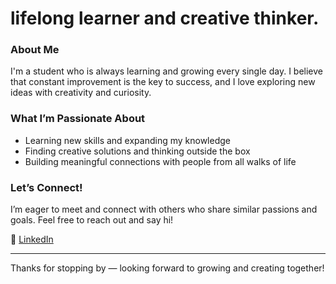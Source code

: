 # lifelong learner and creative thinker.

###  About Me
I'm a student who is always learning and growing every single day. I believe that constant improvement is the key to success, and I love exploring new ideas with creativity and curiosity.

###  What I’m Passionate About
- Learning new skills and expanding my knowledge  
- Finding creative solutions and thinking outside the box  
- Building meaningful connections with people from all walks of life  

###  Let’s Connect!
I’m eager to meet and connect with others who share similar passions and goals. Feel free to reach out and say hi!

🔗 [LinkedIn](https://www.linkedin.com/in/hosnahajimohammadi/)

---

Thanks for stopping by — looking forward to growing and creating together! 

